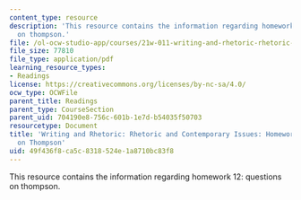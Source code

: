 ```yaml
---
content_type: resource
description: 'This resource contains the information regarding homework 12: questions
  on thompson.'
file: /ol-ocw-studio-app/courses/21w-011-writing-and-rhetoric-rhetoric-and-contemporary-issues-fall-2015/49f436f8ca5c8318524e1a8710bc83f8_MIT21W_011F15_HW12.pdf
file_size: 77810
file_type: application/pdf
learning_resource_types:
- Readings
license: https://creativecommons.org/licenses/by-nc-sa/4.0/
ocw_type: OCWFile
parent_title: Readings
parent_type: CourseSection
parent_uid: 704190e8-756c-601b-1e7d-b54035f50703
resourcetype: Document
title: 'Writing and Rhetoric: Rhetoric and Contemporary Issues: Homework 12: Questions
  on Thompson'
uid: 49f436f8-ca5c-8318-524e-1a8710bc83f8
---
```

This resource contains the information regarding homework 12: questions on thompson.